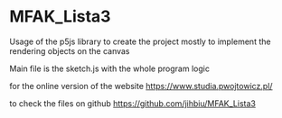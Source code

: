 # MFAK_Lista3

Usage of the p5js library to create the project
mostly to implement the rendering objects on the canvas

Main file is the sketch.js with the whole program logic

for the online version of the website
https://www.studia.pwojtowicz.pl/

to check the files on github
https://github.com/jihbiu/MFAK_Lista3